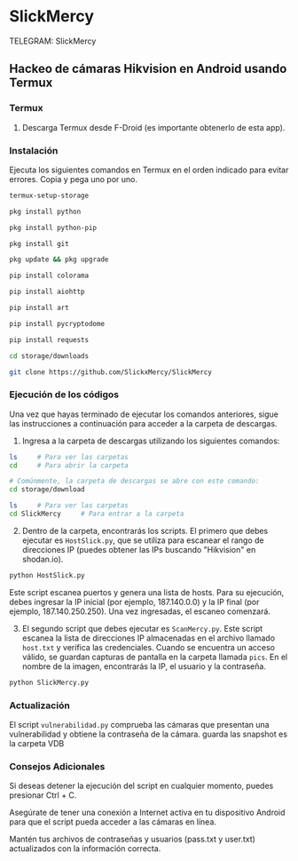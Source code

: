# SlickMercy

TELEGRAM: SlickMercy 

## Hackeo de cámaras Hikvision en Android usando Termux

### Termux 
1. Descarga Termux desde F-Droid (es importante obtenerlo de esta app).

### Instalación 
Ejecuta los siguientes comandos en Termux en el orden indicado para evitar errores. Copia y pega uno por uno.

```bash
termux-setup-storage

pkg install python

pkg install python-pip

pkg install git

pkg update && pkg upgrade

pip install colorama

pip install aiohttp

pip install art

pip install pycryptodome

pip install requests

cd storage/downloads

git clone https://github.com/SlickxMercy/SlickMercy
```

### Ejecución de los códigos 
Una vez que hayas terminado de ejecutar los comandos anteriores, sigue las instrucciones a continuación para acceder a la carpeta de descargas.

1. Ingresa a la carpeta de descargas utilizando los siguientes comandos:

```bash
ls     # Para ver las carpetas
cd     # Para abrir la carpeta

# Comúnmente, la carpeta de descargas se abre con este comando:
cd storage/download

ls     # Para ver las carpetas
cd SlickMercy     # Para entrar a la carpeta
```

2. Dentro de la carpeta, encontrarás los scripts. El primero que debes ejecutar es `HostSlick.py`, que se utiliza para escanear el rango de direcciones IP (puedes obtener las IPs buscando "Hikvision" en shodan.io).

```bash
python HostSlick.py
```

Este script escanea puertos y genera una lista de hosts. Para su ejecución, debes ingresar la IP inicial (por ejemplo, 187.140.0.0) y la IP final (por ejemplo, 187.140.250.250). Una vez ingresadas, el escaneo comenzará.

3. El segundo script que debes ejecutar es `ScanMercy.py`. Este script escanea la lista de direcciones IP almacenadas en el archivo llamado `host.txt` y verifica las credenciales. Cuando se encuentra un acceso válido, se guardan capturas de pantalla en la carpeta llamada `pics`. En el nombre de la imagen, encontrarás la IP, el usuario y la contraseña.

```bash
python SlickMercy.py
```

### Actualización 
El script `vulnerabilidad.py` comprueba las cámaras que presentan una vulnerabilidad y obtiene la contraseña de la cámara. guarda las snapshot es la carpeta VDB

### Consejos Adicionales
Si deseas detener la ejecución del script en cualquier momento, puedes presionar Ctrl + C.

Asegúrate de tener una conexión a Internet activa en tu dispositivo Android para que el script pueda acceder a las cámaras en línea.

Mantén tus archivos de contraseñas y usuarios (pass.txt y user.txt) actualizados con la información correcta.
